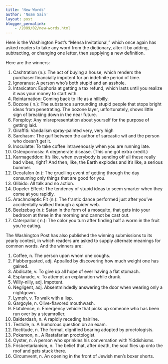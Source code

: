 ```yaml
---
title: 'New Words'
author: 'Noam Sain'
layout: post
blogger_permalink:
    - /2009/02/new-words.html
---
```


Here is the Washington Post’s “Mensa Invitational,” which once again has asked readers to take any word from the dictionary, alter it by adding, subtracting, or changing one letter, then supplying a new definition.  
  
Here are the winners:

1. Cashtration (n.): The act of buying a house, which renders the purchaser financially impotent for an indefinite period of time.
2. Ignoranus: A person who’s both stupid and an asshole.
3. Intaxicaton: Euphoria at getting a tax refund, which lasts until you realize it was your money to start with.
4. Reintarnation: Coming back to life as a hillbilly.
5. Bozone ( n.): The substance surrounding stupid people that stops bright ideas from penetrating. The bozone layer, unfortunately, shows little sign of breaking down in the near future.
6. Foreploy: Any misrepresentation about yourself for the purpose of getting laid.
7. Giraffiti: Vandalism spray-painted very, very high
8. Sarchasm: The gulf between the author of sarcastic wit and the person who doesn’t get it.
9. Inoculatte: To take coffee intravenously when you are running late.
10. Osteopornosis: A degenerate disease. (This one got extra credit.)
11. Karmageddon: It’s like, when everybody is sending off all these really bad vibes, right? And then, like, the Earth explodes and it’s like, a serious bummer.
12. Decafalon (n.): The gruelling event of getting through the day consuming only things that are good for you.
13. Glibido: All talk and no action.
14. Dopeler Effect: The tendency of stupid ideas to seem smarter when they come at you rapidly.
15. Arachnoleptic Fit (n.): The frantic dance performed just after you’ve accidentally walked through a spider web.
16. Beelzebug (n.): Satan in the form of a mosquito, that gets into your bedroom at three in the morning and cannot be cast out.
17. Caterpallor ( n.): The color you turn after finding half a worm in the fruit you’re eating.

The Washington Post has also published the winning submissions to its yearly contest, in which readers are asked to supply alternate meanings for common words. And the winners are:

1. Coffee, n. The person upon whom one coughs.
2. Flabbergasted, adj. Appalled by discovering how much weight one has gained.
3. Abdicate, v. To give up all hope of ever having a flat stomach.
4. Esplanade, v. To attempt an explanation while drunk.
5. Willy-nilly, adj. Impotent.
6. Negligent, adj. Absentmindedly answering the door when wearing only a nightgown.
7. Lymph, v. To walk with a lisp.
8. Gargoyle, n. Olive-flavored mouthwash.
9. Flatulence, n. Emergency vehicle that picks up someone who has been run over by a steamroller.
10. Balderdash, n. A rapidly receding hairline.
11. Testicle, n. A humorous question on an exam.
12. Rectitude, n. The formal, dignified bearing adopted by proctologists.
13. Pokemon, n.. A Rastafarian proctologist.
14. Oyster, n. A person who sprinkles his conversation with Yiddishisms.
15. Frisbeetarianism, n. The belief that, after death, the soul flies up onto the roof and gets stuck there.
16. Circumvent, n. An opening in the front of Jewish men’s boxer shorts.